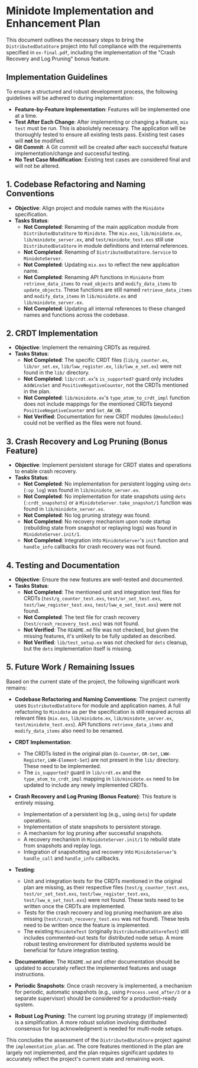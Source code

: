 # Minidote Implementation and Enhancement Plan

This document outlines the necessary steps to bring the `DistributedDataStore` project into full compliance with the requirements specified in `ex-final.pdf`, including the implementation of the "Crash Recovery and Log Pruning" bonus feature.

## Implementation Guidelines

To ensure a structured and robust development process, the following guidelines will be adhered to during implementation:

*   **Feature-by-Feature Implementation**: Features will be implemented one at a time.
*   **Test After Each Change**: After implementing or changing a feature, `mix test` must be run. This is absolutely necessary. The application will be thoroughly tested to ensure all existing tests pass. Existing test cases will **not** be modified.
*   **Git Commit**: A Git commit will be created after each successful feature implementation/change and successful testing.
*   **No Test Case Modification**: Existing test cases are considered final and will not be altered.

## 1. Codebase Refactoring and Naming Conventions

*   **Objective**: Align project and module names with the `Minidote` specification.
*   **Tasks Status**:
    *   **Not Completed**: Renaming of the main application module from `DistributedDataStore` to `Minidote`. The `mix.exs`, `lib/minidote.ex`, `lib/minidote_server.ex`, and `test/minidote_test.exs` still use `DistributedDataStore` in module definitions and internal references.
    *   **Not Completed**: Renaming of `DistributedDataStore.Service` to `MinidoteServer`.
    *   **Not Completed**: Updating `mix.exs` to reflect the new application name.
    *   **Not Completed**: Renaming API functions in `Minidote` from `retrieve_data_items` to `read_objects` and `modify_data_items` to `update_objects`. These functions are still named `retrieve_data_items` and `modify_data_items` in `lib/minidote.ex` and `lib/minidote_server.ex`.
    *   **Not Completed**: Updating all internal references to these changed names and functions across the codebase.

## 2. CRDT Implementation

*   **Objective**: Implement the remaining CRDTs as required.
*   **Tasks Status**:
    *   **Not Completed**: The specific CRDT files (`lib/g_counter.ex`, `lib/or_set.ex`, `lib/lww_register.ex`, `lib/lww_e_set.ex`) were not found in the `lib/` directory.
    *   **Not Completed**: `lib/crdt.ex`'s `is_supported?` guard only includes `AddWinsSet` and `PositiveNegativeCounter`, not the CRDTs mentioned in the plan.
    *   **Not Completed**: `lib/minidote.ex`'s `type_atom_to_crdt_impl` function does not include mappings for the mentioned CRDTs beyond `PositiveNegativeCounter` and `Set_AW_OB`.
    *   **Not Verified**: Documentation for new CRDT modules (`@moduledoc`) could not be verified as the files were not found.

## 3. Crash Recovery and Log Pruning (Bonus Feature)

*   **Objective**: Implement persistent storage for CRDT states and operations to enable crash recovery.
*   **Tasks Status**:
    *   **Not Completed**: No implementation for persistent logging using `dets` (`:op_log`) was found in `lib/minidote_server.ex`.
    *   **Not Completed**: No implementation for state snapshots using `dets` (`:crdt_snapshots`) or a `MinidoteServer.take_snapshot/1` function was found in `lib/minidote_server.ex`.
    *   **Not Completed**: No log pruning strategy was found.
    *   **Not Completed**: No recovery mechanism upon node startup (rebuilding state from snapshot or replaying logs) was found in `MinidoteServer.init/1`.
    *   **Not Completed**: Integration into `MinidoteServer`'s `init` function and `handle_info` callbacks for crash recovery was not found.

## 4. Testing and Documentation

*   **Objective**: Ensure the new features are well-tested and documented.
*   **Tasks Status**:
    *   **Not Completed**: The mentioned unit and integration test files for CRDTs (`test/g_counter_test.exs`, `test/or_set_test.exs`, `test/lww_register_test.exs`, `test/lww_e_set_test.exs`) were not found.
    *   **Not Completed**: The test file for crash recovery (`test/crash_recovery_test.exs`) was not found.
    *   **Not Verified**: The `README.md` file was not checked, but given the missing features, it's unlikely to be fully updated as described.
    *   **Not Verified**: `lib/test_setup.ex` was not checked for `dets` cleanup, but the `dets` implementation itself is missing.

## 5. Future Work / Remaining Issues

Based on the current state of the project, the following significant work remains:

*   **Codebase Refactoring and Naming Conventions**: The project currently uses `DistributedDataStore` for module and application names. A full refactoring to `Minidote` as per the specification is still required across all relevant files (`mix.exs`, `lib/minidote.ex`, `lib/minidote_server.ex`, `test/minidote_test.exs`). API functions `retrieve_data_items` and `modify_data_items` also need to be renamed.

*   **CRDT Implementation**:
    *   The CRDTs listed in the original plan (`G-Counter`, `OR-Set`, `LWW-Register`, `LWW-Element-Set`) are not present in the `lib/` directory. These need to be implemented.
    *   The `is_supported?` guard in `lib/crdt.ex` and the `type_atom_to_crdt_impl` mapping in `lib/minidote.ex` need to be updated to include any newly implemented CRDTs.

*   **Crash Recovery and Log Pruning (Bonus Feature)**: This feature is entirely missing.
    *   Implementation of a persistent log (e.g., using `dets`) for update operations.
    *   Implementation of state snapshots to persistent storage.
    *   A mechanism for log pruning after successful snapshots.
    *   A recovery mechanism in `MinidoteServer.init/1` to rebuild state from snapshots and replay logs.
    *   Integration of snapshotting and recovery into `MinidoteServer`'s `handle_call` and `handle_info` callbacks.

*   **Testing**:
    *   Unit and integration tests for the CRDTs mentioned in the original plan are missing, as their respective files (`test/g_counter_test.exs`, `test/or_set_test.exs`, `test/lww_register_test.exs`, `test/lww_e_set_test.exs`) were not found. These tests need to be written once the CRDTs are implemented.
    *   Tests for the crash recovery and log pruning mechanism are also missing (`test/crash_recovery_test.exs` was not found). These tests need to be written once the feature is implemented.
    *   The existing `MinidoteTest` (originally `DistributedDataStoreTest`) still includes commented-out tests for distributed node setup. A more robust testing environment for distributed systems would be beneficial for future integration testing.

*   **Documentation**: The `README.md` and other documentation should be updated to accurately reflect the implemented features and usage instructions.

*   **Periodic Snapshots**: Once crash recovery is implemented, a mechanism for periodic, automatic snapshots (e.g., using `Process.send_after/3` or a separate supervisor) should be considered for a production-ready system.

*   **Robust Log Pruning**: The current log pruning strategy (if implemented) is a simplification. A more robust solution involving distributed consensus for log acknowledgment is needed for multi-node setups.

This concludes the assessment of the `DistributedDataStore` project against the `implementation_plan.md`. The core features mentioned in the plan are largely not implemented, and the plan requires significant updates to accurately reflect the project's current state and remaining work.